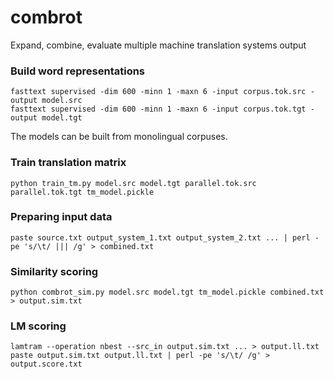 # combrot
Expand, combine, evaluate multiple machine translation systems output


### Build word representations

    fasttext supervised -dim 600 -minn 1 -maxn 6 -input corpus.tok.src -output model.src
    fasttext supervised -dim 600 -minn 1 -maxn 6 -input corpus.tok.tgt -output model.tgt

The models can be built from monolingual corpuses.

### Train translation matrix

    python train_tm.py model.src model.tgt parallel.tok.src parallel.tok.tgt tm_model.pickle

### Preparing input data

    paste source.txt output_system_1.txt output_system_2.txt ... | perl -pe 's/\t/ ||| /g' > combined.txt

### Similarity scoring

    python combrot_sim.py model.src model.tgt tm_model.pickle combined.txt > output.sim.txt

### LM scoring

    lamtram --operation nbest --src_in output.sim.txt ... > output.ll.txt
    paste output.sim.txt output.ll.txt | perl -pe 's/\t/ /g' > output.score.txt

